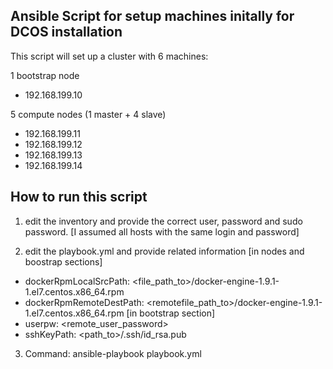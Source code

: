 ## Ansible Script for setup machines initally for DCOS installation

This script will set up a cluster with 6 machines:

1 bootstrap node 
- 192.168.199.10

5 compute nodes (1 master + 4 slave) 
- 192.168.199.11
- 192.168.199.12
- 192.168.199.13
- 192.168.199.14

## How to run this script

1) edit the inventory and provide the correct user, password and sudo password. 
[I assumed all hosts with the same login and password]

2) edit the playbook.yml and provide related information
[in nodes and boostrap sections]
- dockerRpmLocalSrcPath: <file_path_to>/docker-engine-1.9.1-1.el7.centos.x86_64.rpm
- dockerRpmRemoteDestPath: <remotefile_path_to>/docker-engine-1.9.1-1.el7.centos.x86_64.rpm
[in bootstrap section]
- userpw: <remote_user_password>
- sshKeyPath: <path_to>/.ssh/id_rsa.pub

3) Command: ansible-playbook playbook.yml